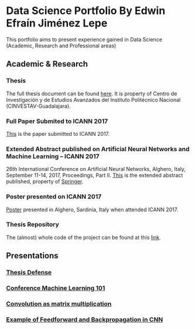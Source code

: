 # Data Science Portfolio By Edwin Efraín Jiménez Lepe
This portfolio aims to present experience gained in Data Science (Academic, Research and Professional areas)

## Academic & Research

### Thesis
The full thesis document can be found [here](https://github.com/lepe92/Edwin.github.io/blob/master/AcademicAndResearch/thesis.pdf). It is property of Centro de Investigación y de Estudios Avanzados del Instituto Politécnico Nacional (CINVESTAV-Guadalajara).

### Full Paper Submited to ICANN 2017 
[This](https://github.com/lepe92/Edwin.github.io/blob/master/AcademicAndResearch/DRHN_full_paper.pdf) is the paper submitted to ICANN 2017.

### Extended Abstract published on Artificial Neural Networks and Machine Learning – ICANN 2017
26th International Conference on Artificial Neural Networks, Alghero, Italy, September 11-14, 2017, Proceedings, Part II.
[This](https://github.com/lepe92/Edwin.github.io/blob/master/AcademicAndResearch/DRHN_extended_abstract.pdf) is the extended abstract published, property of [Springer](https://doi.org/10.1007/978-3-319-68612-7).

### Poster presented on ICANN 2017
[Poster](https://github.com/lepe92/Edwin.github.io/blob/master/AcademicAndResearch/ICANN_poster.pdf) presented in Alghero, Sardinia, Italy when attended ICANN 2017.

### Thesis Repository
The (almost) whole code of the project can be found at this [link](https://github.com/lepe92/DRHN).

## Presentations

### [Thesis Defense](https://www.slideshare.net/EdwinEfranJimnezLepe/deep-residual-hashing-neural-network-for-image-retrieval-81481601)

### [Conference Machine Learning 101](https://www.slideshare.net/EdwinEfranJimnezLepe/machine-learning-101-81025218)

### [Convolution as matrix multiplication](https://www.slideshare.net/EdwinEfranJimnezLepe/convolution-as-matrix-multiplication)

### [Example of Feedforward and Backpropagation in CNN](https://www.slideshare.net/EdwinEfranJimnezLepe/example-feedforward-backpropagation)
